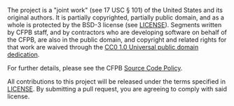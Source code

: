 The project is a "joint work" (see 17 USC § 101) of the United States and
its original authors. It is partially copyrighted, partially public domain,
and as a whole is protected by the BSD-3 license
(see [LICENSE](LICENSE)). Segments written by CFPB staff, and by contractors who
are developing software on behalf of the CFPB, are also in the public domain,
and copyright and related rights for that work are waived through the
[CC0 1.0 Universal public domain dedication][CC0].

For further details, please see the CFPB [Source Code Policy][policy].

All contributions to this project will be released under the terms specified in [LICENSE](LICENSE).
By submitting a pull request, you are agreeing to comply with said license.

[policy]: https://cfpb.github.io/source-code-policy/
[CC0]: http://creativecommons.org/publicdomain/zero/1.0/legalcode